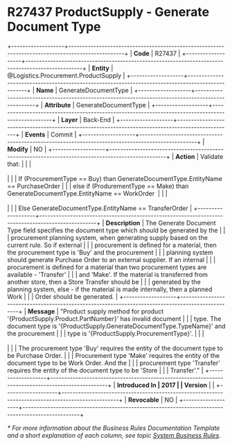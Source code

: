 ﻿---
erp.type: business-rule
erp.entity: General.Products.ProductSupply
---

# R27437 ProductSupply - Generate Document Type
+-------------------+--------------------------------------------------------------------------------------------------+
| **Code**          | R27437                                                                                           |
+-------------------+--------------------------------------------------------------------------------------------------+
| **Entity**        | @Logistics.Procurement.ProductSupply                                                             |
+-------------------+--------------------------------------------------------------------------------------------------+
| **Name**          | GenerateDocumentType                                                                             |
+-------------------+--------------------------------------------------------------------------------------------------+
| **Attribute**     | GenerateDocumentType                                                                             |
+-------------------+--------------------------------------------------------------------------------------------------+
| **Layer**         | Back-End                                                                                         |
+-------------------+--------------------------------------------------------------------------------------------------+
| **Events**        | Commit                                                                                           |
+-------------------+--------------------------------------------------------------------------------------------------+
| **Modify**        | NO                                                                                               |
+-------------------+--------------------------------------------------------------------------------------------------+
| **Action**        | Validate that:                                                                                   |
|                   | <br/><br/>                                                                                       |
|                   | If (ProcurementType == Buy) than GenerateDocumentType.EntityName == PurchaseOrder                |
|                   | else if (ProdurementType == Make) than GenerateDocumentType.EntityName == WorkOrder              |
|                   | <br/><br/>                                                                                       |
|                   | Else GenerateDocumentType.EntityName == TransferOrder                                            |
+-------------------+--------------------------------------------------------------------------------------------------+
| **Description**   | The Generate Document Type field specifies the document type which should be generated by the    |
|                   | procurement planning system, when generating supply based on the current rule. So if external    |
|                   | procurement is defined for a material, then the procurement type is \'Buy\' and the procurement  |
|                   | planning system should generate Purchase Order to an external supplier. If an internal           |
|                   | procurement is defined for a material than two procurement types are available - \'Transfer\'    |
|                   | and \'Make\'. If the material is transferred from another store, then a Store Transfer should be |
|                   | generated by the planning system, else - if the material is made internally, then a planned Work |
|                   | Order should be generated.                                                                       |
+-------------------+--------------------------------------------------------------------------------------------------+
| **Message**       | \"Product supply method for product \'{ProductSupply.Product.PartNumber}\' has invalid document  |
|                   | type. The document type is \'{ProductSupply.GenerateDocumentType.TypeName}\' and the procurement |
|                   | type is \'{ProductSupply.ProcurementType}\'.                                                     |
|                   | <br/><br/>                                                                                       |
|                   | The procurement type \'Buy\' requires the entity of the document type to be Purchase Order.      |
|                   | Procurement type \'Make\' requires the entity of the document type to be Work Order. And the     |
|                   | procurement type \'Transfer\' requires the entity of the document type to be \'Store             |
|                   | Transfer\'.\"                                                                                    |
+-------------------+--------------------------------------------------------------------------------------------------+
| **Introduced In   | 2017                                                                                             |
| Version**         |                                                                                                  |
+-------------------+--------------------------------------------------------------------------------------------------+
| **Revocable**     | NO                                                                                               |
+-------------------+--------------------------------------------------------------------------------------------------+

*\* For more information about the Business Rules Documentation Template and a short explanation of each column, see
topic [System Business Rules](../templates/template-description-system-business-rules.md).*
